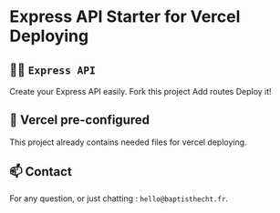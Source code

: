 # Express API Starter for Vercel Deploying

## 👩‍💻 `Express API`
Create your Express API easily.
Fork this project
Add routes
Deploy it!



## 🚀 Vercel pre-configured

This project already contains needed files for vercel deploying.



## 📫 Contact

For any question, or just chatting : `hello@baptisthecht.fr`.

